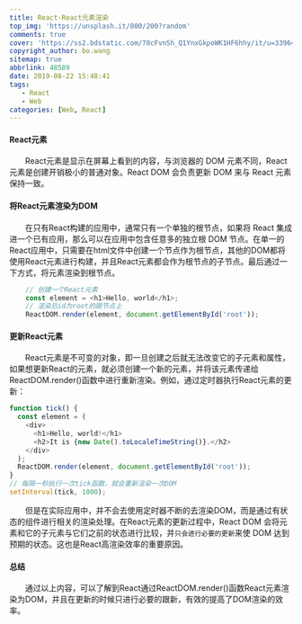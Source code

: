 ```yaml
---
title: React-React元素渲染
top_img: 'https://unsplash.it/800/200?random'
comments: true
cover: 'https://ss2.bdstatic.com/70cFvnSh_Q1YnxGkpoWK1HF6hhy/it/u=3396435274,4251997814&fm=26&gp=0.jpg'
copyright_author: bo.wang
sitemap: true
abbrlink: 48589
date: 2019-08-22 15:48:41
tags: 
   - React
   - Web
categories: [Web, React]
---
```


#### React元素

&emsp;&emsp;React元素是显示在屏幕上看到的内容，与浏览器的 DOM 元素不同，React 元素是创建开销极小的普通对象。React DOM 会负责更新 DOM 来与 React 元素保持一致。

#### 将React元素渲染为DOM

&emsp;&emsp;在只有React构建的应用中，通常只有一个单独的根节点，如果将 React 集成进一个已有应用，那么可以在应用中包含任意多的独立根 DOM 节点。在单一的React应用中，只需要在html文件中创建一个节点作为根节点，其他的DOM都将使用React元素进行构建，并且React元素都会作为根节点的子节点。最后通过一下方式，将元素渲染到根节点。

```javascript
    // 创建一个React元素
    const element = <h1>Hello, world</h1>;
    // 渲染后id为root的跟节点上
    ReactDOM.render(element, document.getElementById('root'));
```

#### 更新React元素

&emsp;&emsp;React元素是不可变的对象，即一旦创建之后就无法改变它的子元素和属性，如果想更新React的元素，就必须创建一个新的元素，并将该元素传递给ReactDOM.render()函数中进行重新渲染。例如，通过定时器执行React元素的更新：

```javascript
function tick() {
  const element = (
    <div>
      <h1>Hello, world!</h1>
      <h2>It is {new Date().toLocaleTimeString()}.</h2>
    </div>
  );
  ReactDOM.render(element, document.getElementById('root'));
}
// 每隔一秒执行一次tick函数，就会重新渲染一次DOM
setInterval(tick, 1000);
```
&emsp;&emsp;但是在实际应用中，并不会去使用定时器不断的去渲染DOM，而是通过有状态的组件进行相关的渲染处理。在React元素的更新过程中，React DOM 会将元素和它的子元素与它们之前的状态进行比较，并`只会进行必要的更新`来使 DOM 达到预期的状态。这也是React高渲染效率的重要原因。

#### 总结

&emsp;&emsp;通过以上内容，可以了解到React通过ReactDOM.render()函数React元素渲染为DOM，并且在更新的时候只进行必要的跟新，有效的提高了DOM渲染的效率。
